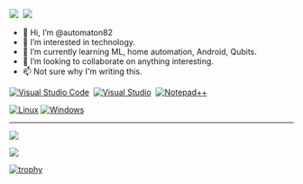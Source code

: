 [![](https://komarev.com/ghpvc/?username=automaton82&color-brightgreen.svg)](https://github.com/automaton82)&nbsp;
[![](https://img.shields.io/badge/Joined_Github-May%2018%2C%202013-blueviolet)](https://github.com/automaton82)

- 👋 Hi, I’m @automaton82
- 👀 I’m interested in technology.
- 🌱 I’m currently learning ML, home automation, Android, Qubits.
- 💞️ I’m looking to collaborate on anything interesting.
- 📫 Not sure why I'm writing this.

[![Visual Studio Code](https://img.shields.io/badge/Visual%20Studio%20Code-0078d7.svg?style=for-the-badge&logo=visual-studio-code&logoColor=white)](https://code.visualstudio.com/)&nbsp;
[![Visual Studio](https://img.shields.io/badge/Visual%20Studio-5C2D91.svg?style=for-the-badge&logo=visual-studio&logoColor=white)](https://visualstudio.microsoft.com/)&nbsp;
[![Notepad++](https://img.shields.io/badge/Notepad_++-%23239120.svg?style=for-the-badge&logo=notepad++&logoColor=white)](https://notepad-plus-plus.org/)

[![Linux](https://img.shields.io/badge/Linux-FCC624?style=for-the-badge&logo=linux&logoColor=black)](https://www.linux.org/)
[![Windows](https://img.shields.io/badge/Windows-0078D6?style=for-the-badge&logo=windows&logoColor=white)](https://www.microsoft.com/en-ca/windows/)

----- 
[![](https://github-readme-stats.vercel.app/api?username=automaton82&count_private=true&show_icons=true&hide_border=true&include_all_commits=true)](https://github.com/automaton82)

[![](https://github-readme-stats.vercel.app/api/top-langs?username=automaton82&layout=compact&count_private=true&hide_border=true&include_all_commits=true&card_width=450&langs_count=10)](https://github.com/automaton82)

[![trophy](https://github-profile-trophy.vercel.app/?username=automaton82&no-frame=true&column=4)](https://github.com/automaton82)
